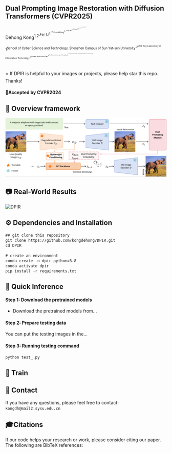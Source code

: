 ## Dual Prompting Image Restoration with Diffusion Transformers (CVPR2025)

Dehong Kong<sup>1,2<sup>,Fan Li<sup>3<sup>, Zhixin Wang<sup>3<sup>, Jiaqi Xu<sup>4<sup>, Renjing Pei<sup>3<sup>, Wenbo Li<sup>3<sup>, WenQi Ren<sup>1,2,5<sup>

<sup>1<sup>School of Cyber Science and Technology, Shenzhen Campus of Sun Yat-sen University
<sup>2<sup>MoE Key Laboratory of Information Technology <sup>3<sup>Huawei Noah’s Ark Lab <sup>4<sup>The Chinese University of Hong Kong
<sup>5<sup>Guangdong Provincial Key Laboratory of Information Security Technology

:star: If DPIR is helpful to your images or projects, please help star this repo. Thanks!

#### 🚩Accepted by CVPR2024

## 🔎 Overview framework

![DPIR](pipeline.png)

## 📷 Real-World Results

![DPIR](teaser.png)

## ⚙️ Dependencies and Installation

    ## git clone this repository
    git clone https://github.com/kongdehong/DPIR.git
    cd DPIR

    # create an environment
    conda create -n dpir python=3.8
    conda activate dpir
    pip install -r requirements.txt

## 🚀 Quick Inference

#### Step 1: Download the pretrained models

- Download the pretrained models from...

#### Step 2: Prepare testing data

You can put the testing images in the...

#### Step 3: Running testing command

    python test_.py

## 🌈 Train

## 📧 Contact

If you have any questions, please feel free to contact: `kongdh@mail2.sysu.edu.cn`

## 🎓Citations

If our code helps your research or work, please consider citing our paper. The following are BibTeX references:


